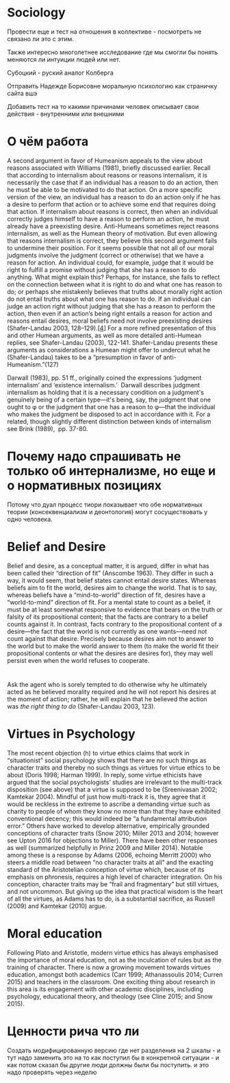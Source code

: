 # Sociology

Провести еще и тест на отношения в коллективе - посмотреть не связано ли это с этим.

Также интересно многолетнее исследование где мы смогли бы понять меняются ли интуиции людей или нет.

Субоцкий - руский аналог Колберга

Отправить Надежде Борисовне моральную психологию как страничку сайта вшэ

Добавить тест на то какими причинами человек описывает свои действия - внутренними или внешними

# О чём работа

A second argument in favor of Humeanism appeals to the view about reasons associated with Williams (1981), briefly discussed earlier. Recall that according to internalism about reasons or reasons internalism, it is necessarily the case that if an individual has a reason to do an action, then he must be able to be motivated to do that action. On a more specific version of the view, an individual has a reason to do an action only if he has a desire to perform that action or to achieve some end that requires doing that action. If internalism about reasons is correct, then when an individual correctly judges himself to have a reason to perform an action, he must already have a preexisting desire. Anti-Humeans sometimes reject reasons internalism, as well as the Humean theory of motivation. But even allowing that reasons internalism is correct, they believe this second argument fails to undermine their position. For it seems possible that not all of our moral judgments involve the judgment (correct or otherwise) that we have a reason for action. An individual could, for example, judge that it would be right to fulfill a promise without judging that she has a reason to do anything. What might explain this? Perhaps, for instance, she fails to reflect on the connection between what it is right to do and what one has reason to do; or perhaps she mistakenly believes that truths about morally right action do not entail truths about what one has reason to do. If an individual can judge an action right without judging that she has a reason to perform the action, then even if an action’s being right entails a reason for action and reasons entail desires, moral beliefs need not involve preexisting desires (Shafer-Landau 2003, 128–129).[[4](https://plato.stanford.edu/entries/moral-motivation/notes.html#4)] For a more refined presentation of this and other Humean arguments, as well as more detailed anti-Humean replies, see Shafer-Landau (2003), 122-141. Shafer-Landau presents these arguments as considerations a Humean might offer to undercut what he (Shafer-Landau) takes to be a “presumption in favor of anti-Humeanism.”(127)

Darwall (1983), pp. 51 ff., originally coined the expressions ‘judgment internalism’ and ‘existence internalism.’  Darwall describes judgment internalism as holding that it is a necessary condition on a judgment's genuinely being of a certain type—it's being, say, the judgment that one ought to φ or the judgment that one has a reason to φ—that the individual who makes the judgment be disposed to act in accordance with it. For a related, though slightly different distinction between kinds of internalism see Brink (1989),  pp. 37-80.

# Почему надо спрашивать не только об интернализме, но еще и о нормативных позициях

Потому что дуал процесс тиори показывает что обе нормативных теории (консеквенциализм и деонтология) могут сосуществовать у одно человека.

# Belief and Desire

Belief and desire, as a conceptual matter, it is argued, differ in what has been called their “direction of fit” (Anscombe 1963). They differ in such a way, it would seem, that belief states cannot entail desire states. Whereas beliefs aim to fit the world, desires aim to change the world. That is to say, whereas beliefs have a “mind-to-world” direction of fit, desires have a “world-to-mind” direction of fit. For a mental state to count as a belief, it must be at least somewhat responsive to evidence that bears on the truth or falsity of its propositional content; that the facts are contrary to a belief counts against it. In contrast, facts contrary to the propositional content of a desire—the fact that the world is not currently as one wants—need not count against that desire. Precisely because desires aim not to answer to the world but to make the world answer to them (to make the world fit their propositional contents or what the desires are desires for), they may well persist even when the world refuses to cooperate.

# 

Ask the agent who is sorely tempted to do otherwise why he ultimately acted as he believed morality required and he will not report his desires at the moment of action; rather, he will explain that he believed the action was _the right thing to do_ (Shafer-Landau 2003, 123).

# Virtues in Psychology

The most recent objection (h) to virtue ethics claims that work in “situationist” social psychology shows that there are no such things as character traits and thereby no such things as virtues for virtue ethics to be about (Doris 1998; Harman 1999). In reply, some virtue ethicists have argued that the social psychologists’ studies are irrelevant to the multi-track disposition (see above) that a virtue is supposed to be (Sreenivasan 2002; Kamtekar 2004). Mindful of just how multi-track it is, they agree that it would be reckless in the extreme to ascribe a demanding virtue such as charity to people of whom they know no more than that they have exhibited conventional decency; this would indeed be “a fundamental attribution error.” Others have worked to develop alternative, empirically grounded conceptions of character traits (Snow 2010; Miller 2013 and 2014; however see Upton 2016 for objections to Miller). There have been other responses as well (summarized helpfully in Prinz 2009 and Miller 2014). Notable among these is a response by Adams (2006, echoing Merritt 2000) who steers a middle road between “no character traits at all” and the exacting standard of the Aristotelian conception of virtue which, because of its emphasis on phronesis, requires a high level of character integration. On his conception, character traits may be “frail and fragmentary” but still virtues, and not uncommon. But giving up the idea that practical wisdom is the heart of all the virtues, as Adams has to do, is a substantial sacrifice, as Russell (2009) and Kamtekar (2010) argue.

# Moral education

Following Plato and Aristotle, modern virtue ethics has always emphasised the importance of moral education, not as the inculcation of rules but as the training of character. There is now a growing movement towards virtues education, amongst both academics (Carr 1999; Athanassoulis 2014; Curren 2015) and teachers in the classroom. One exciting thing about research in this area is its engagement with other academic disciplines, including psychology, educational theory, and theology (see Cline 2015; and Snow 2015).

# Ценности рича что ли

Создать модифицированную версию где нет разделения на 2 шкалы - и тут надо заменить это на то как поступил бы в конкретной ситуации - и как потом сказал бы другие люди должны были бы поступить. и это надо проверять через неделю